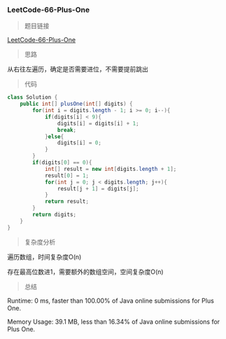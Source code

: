 ### LeetCode-66-Plus-One

> 题目链接

[LeetCode-66-Plus-One](https://leetcode.com/problems/plus-one/)

> 思路

从右往左遍历，确定是否需要进位，不需要提前跳出

> 代码

```java
class Solution {
    public int[] plusOne(int[] digits) {
        for(int i = digits.length - 1; i >= 0; i--){
            if(digits[i] < 9){
                digits[i] = digits[i] + 1;
                break;
            }else{
                digits[i] = 0;
            }
        }
        if(digits[0] == 0){
            int[] result = new int[digits.length + 1];
            result[0] = 1;
            for(int j = 0; j < digits.length; j++){
                result[j + 1] = digits[j];
            }
            return result;
        }
        return digits;
    }
}
```

> 复杂度分析

遍历数组，时间复杂度O(n)

存在最高位数进1，需要额外的数组空间，空间复杂度O(n)

> 总结

Runtime: 0 ms, faster than 100.00% of Java online submissions for Plus One.

Memory Usage: 39.1 MB, less than 16.34% of Java online submissions for Plus One.
